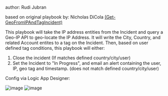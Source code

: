 author: Rudi Jubran

based on original playbook by: Nicholas DiCola [(Get-GeoFromIPAndTagIncident)](https://github.com/Azure/Azure-Sentinel/tree/master/Playbooks/Get-GeoFromIpAndTagIncident)

This playbook will take the IP address entities from the Incident and query a Geo-IP API to geo-locate the IP Address. It will write the City, Country, and related Account entites to a tag on the Incident. Then, based on user defined tag conditions, this playbook will either:

1. Close the incident (If matches defined country/city/user)
2. Set the Incident to "In Progress", and email an alert containing the user, IP, geo tag and timestamp. (does not match defined country/city/user)

Config via Logic App Designer:

![image](https://user-images.githubusercontent.com/60908383/102939747-d67bc080-447c-11eb-840e-bdc4a1a51903.png)
![image](https://user-images.githubusercontent.com/60908383/102939800-f1e6cb80-447c-11eb-8f12-9402ab76306a.png)



